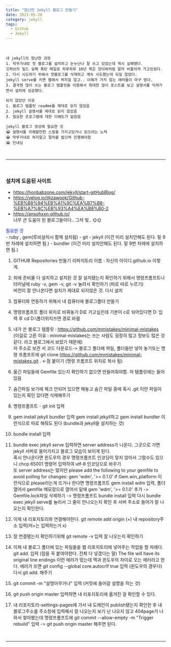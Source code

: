 ```yaml
---
title: "험난한 Jekyll 블로그 만들기"
date: 2021-05-20
category: jekyll
tags:
  - Github
  - Jekyll
---
```


<br>


```
내 jekyll의 험난한 과정
1. 막무가내로 첫 블로그를 설치하고 눈누난나 잘 쓰고 있었는데 역시 실패했다.   
깃허브의 빌드 실패 폭탄 메일로 하루하루 10년 묵은 장아찌처럼 말라 비틀어져 가고있었다. 
2. 다시 시도하기 위해서 첫블로그를 삭제하고 계속 시도했는데 되질 않았다. 
jekyll serve를 키면 웹에서 켜지질 않고.. 이해가 가지 않는 에러들이 마구 떴다.
3. 결국엔 많이 쓰는 블로그 템플릿을 이용해서 최대한 많이 포스트를 보고 설명서를 익혀가면서 설치에 성공했다. 

되지 않았던 이유
1. 블로그 템플릿 readme를 제대로 읽지 않았음
2. jekyll 설명서를 제대로 읽지 않았음
3. 필요한 프로그램에 대한 이해도가 없었음 

jekyll 블로그 생성에 필요한 것
😭 설명서를 이해할만한 스킬을 가지고있거나 읽으려는 노력
😭 막무가내로 하지말고 절차를 밟으며 진행해야함
😭 인내심
```
<br>

---

<br>

### 설치에 도움된 사이트   
- <https://honbabzone.com/jekyll/start-gitHubBlog/>
- <https://velog.io/@zawook/Github-%EB%B8%94%EB%A1%9C%EA%B7%B8-%EB%A7%8C%EB%93%A4%EA%B8%B0-2>  
- <https://ansohxxn.github.io/>  
너무 큰 도움이 된 블로그들이다.. 그저 빛.. 🌞🌞


<div style="color: #002BFF;"> 필요한 것 </div>
- ruby , gem(루비설치시 함께 설치됨)
- git
- jekyll (이건 미리 설치안해도 된다. 밑 9번 차례에 설치하면 됨.)
- bundler (이건 미리 설치안해도 된다. 밑 9번 차례에 설치하면 됨.)


1. GITHUB Repositories 만들기 리파지토리 이름 : 자신의 아이디.github.io 이렇게. 

2. 위에 준비물 다 설치하고 설치된 것 잘 설치됐는지 확인하기 위해서 
명령프롬프트나 터미널에 ruby -v, gem -v, git -v 눌려서 확인하기 (따로 따로 누르기)  
버전이 잘 안나온다면 설치가 제대로 되지않은 것. 다시 설치

3. 컴퓨터와 연동하기 위해서 내 컴퓨터에 블로그폴더 만들기

4. 명령프롬프트 폴더 위치로 바꿔놓기 D로 가고싶은데 기본이 c로 되어있다면 D: 입력 후 
cd D:\폴더위치쓰면 경로 바뀜

5. 내가 쓴 블로그 템플릿 : <https://github.com/mmistakes/minimal-mistakes>   
(이걸로 고른 이유 : minimal-mistakes는 쓰는 사람도 굉장히 많고 정보도 많은 것 같다. 라고 블로그에서 보았기 때문에)  
저 주소로 보관 서 코드 다운로드-> 블로그 폴더에 파일, 폴더들만 넣어 놓기또는 
명령 프롬프트에 git clone https://github.com/mmistakes/minimal-mistakes.git . <-점 붙이기 (명령 프롬프트 위치로 복사 됨)

6. 옮긴 파일들에 Gemfile 있는지 확인하기 없으면 만들어줘야함. 저 템플릿에는 들어있음

7. 숨긴파일 보기에 체크 안되어 있으면 해놓고 숨긴 파일 중에 혹시 .git 이란 파일이 있는지 확인 있다면 삭제해주기

8. 명령프롬프트 - git init 입력

9. gem install jekyll bundler 입력 gem install jekyll하고 gem install bundler 이런식으로 따로 해줘도 된다 (bundle과 jekyll을 설치하는 것)

10. bundle install 입력

11. bundle exec jekyll serve 입력하면 server address가 나온다. 그곳으로 가면 jekyll 서버로 들어가지고 블로그 모습이 보이게 된다.  
혹시 안나온다면 윈도우의 경우 명령프롬프트 인코딩이 맞지 않아서 그럴수도 있으니 chcp 65001 명령어 입력하여 utf-8 인코딩으로 바꾸기  
또 server address는 떴지만 please add the following to your gemfile to avoid polling for changes: gem 'wdm', '>= 0.1.0' if Gem.win_platform 이런식으로 please라는게 뜨거나 한다면 명령프롬프트 gem install wdm 입력, 폴더 열어서 gemfile 메모장으로 열어서 밑에 gem 'wdm', '>= 0.1.0' 추가 -> Gemfile.lock파일 삭제하기 -> 명령프롬프트 bundle install 입력 
다시 bundle exec jekyll serve를 눌러서 그 줄이 안나오는지 확인 후 서버 주소로 들어가 잘 나오는지 확인한다. 

13. 이제 내 리포지토리와 연결해야한다.
git remote add origin (+) 내 repository주소 입력(저+는 입력하는거 x)

14. 잘 연결됐는지 확인하기위해 git remote -v 입력 잘 나오는지 확인하기

15. 이제 내 블로그 폴더에 있는 파일들을 웹 리포지토리에 넣어주는 작업을 할 차례다.
git add. 입력 (점을 꼭 붙여야한다. 전체 다 넣겠다는 말)
The file will have its original line endings 이런 에러가 떴는데 맥과 윈도우의 차이로 오는 에러라고 한다. 에러가 뜨면 git config --global core.autocrlf true 입력 (윈도우의 경우다)
다시 git add. 해주기

16. git commit -m "설명아무거나" 입력 (커밋에 들어갈 설명을 적는 것)

17. git push origin master 입력하면 내 리포지토리에 옮겨진 걸 확인할 수 있다.

18. 내 리포지토리-settings-pages에 가서 내 도메인이 publish됐는지 확인한 후 
내 블로그주소를 주소창에 입력해서 잘 나오는지 보기
난 나오지 않고 404page가 나와서 찾아봤는데 
명령프롬프트에 git commit --allow-empty -m "Trigger rebuild" 입력 -> git push origin master 해주면 된다. 

<br>

---

<br>


